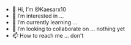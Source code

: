 - 👋 Hi, I’m @Kaesarx10
- 👀 I’m interested in ...
- 🌱 I’m currently learning ...
- 💞️ I’m looking to collaborate on ... nothing yet
- 📫 How to reach me ... don't

<!---
Kaesarx10/Kaesarx10 is a ✨ special ✨ repository because its `README.md` (this file) appears on your GitHub profile.
You can click the Preview link to take a look at your changes.
--->
